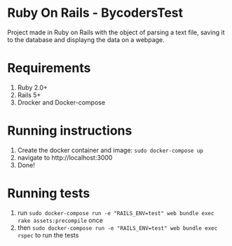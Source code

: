 # Ruby On Rails - BycodersTest
Project made in Ruby on Rails with the object of parsing a text file, saving it to the database and displayng the data on a webpage.

# Requirements

1. Ruby 2.0+
2. Rails 5+
3. Drocker and Docker-compose

# Running instructions
1. Create the docker container and image: ```sudo docker-compose up```
2. navigate to http://localhost:3000
3. Done!


# Running tests 
1. run ```sudo docker-compose run -e "RAILS_ENV=test" web bundle exec rake assets:precompile``` once
2. then ```sudo docker-compose run -e "RAILS_ENV=test" web bundle exec rspec``` to run the tests